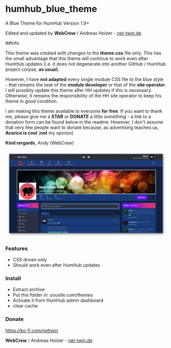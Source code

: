 # humhub_blue_theme
A Blue Theme for HumHub Version  1.9+

Edited and updated by **WebCrew** / Andreas Holzer - [net-twin.de](https://bit.ly/31fFCo6)

##Info

This theme was created with changes to the **theme.css** file only. This has the small advantage that this theme will continue to work even after HumHub updates (i.e. it does not degenerate into another GitHub / HumHub project corpse, **as usual**). 

However, I have **not adapted** every single module CSS file to the blue style - that remains the task of the **module developer** or that of the **site operator**. I will possibly update this theme after HH updates if this is necessary. Otherwise, it remains the responsibility of the HH site operator to keep his theme in good condition. 

I am making this theme available to everyone **for free**. If you want to thank me, please give me a **STAR** or **DONATE** a little something - a link to a donation form can be found below in the readme. However, I don't assume that very few people want to donate because, as advertising teaches us, **Avarice is cool** (**not** my opinion)

**Kind rergards**, Andy (WebCrew)


![Blue](https://github.com/WebCrew/humhub_blue_theme/blob/main/blue.png)

### Features
- CSS driven only
- Should work even after HumHub updates

### Install
- Extract archive
- Put this folder in: yousite.com/themes
- Activate it from HumHub admin dashboard
- clear cache

### Donate
https://ko-fi.com/nettwin

**WebCrew** / Andreas Holzer - [net-twin.de](https://bit.ly/31fFCo6)
